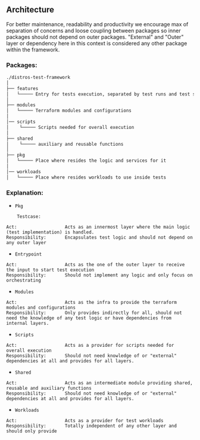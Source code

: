 ## Architecture

For better maintenance, readability and productivity we encourage max of separation of concerns and loose coupling between packages so inner packages should not depend on outer packages. "External" and "Outer" layer or dependency here in this context is considered any other package within the framework.



### Packages:
```bash
./distros-test-framework
│
├── features
│   └───── Entry for tests execution, separated by test runs and test suites
│
├── modules
│   └───── Terraform modules and configurations
│
│── scripts
│    └───── Scripts needed for overall execution
│
├── shared
│    └───── auxiliary and reusable functions
│
├── pkg
│   └───── Place where resides the logic and services for it
│
│── workloads
│   └───── Place where resides workloads to use inside tests
```

### Explanation:

- `Pkg`
```
    Testcase:
  
Act:                  Acts as an innermost layer where the main logic (test implementation) is handled.
Responsibility:       Encapsulates test logic and should not depend on any outer layer
```

- `Entrypoint`
````
Act:                  Acts as the one of the outer layer to receive the input to start test execution
Responsibility:       Should not implement any logic and only focus on orchestrating
````

- `Modules`
```
Act:                  Acts as the infra to provide the terraform modules and configurations
Responsibility:       Only provides indirectly for all, should not need the knowledge of any test logic or have dependencies from internal layers.
```

- `Scripts`
```
Act:                  Acts as a provider for scripts needed for overall execution
Responsibility:       Should not need knowledge of or "external" dependencies at all and provides for all layers.
```

- `Shared`
```
Act:                  Acts as an intermediate module providing shared, reusable and auxiliary functions
Responsibility:       Should not need knowledge of or "external" dependencies at all and provides for all layers.
```

- `Workloads`
````
Act:                  Acts as a provider for test workloads
Responsibility:       Totally independent of any other layer and should only provide
````